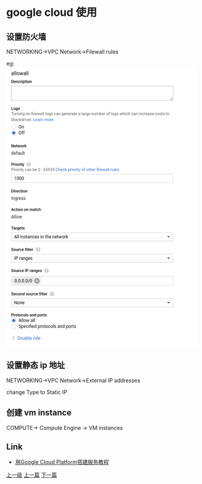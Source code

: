 # google cloud 使用

## 设置防火墙
NETWORKING->VPC Network->Filewall rules

eg:
![](../images/googleCloud_201903132101_1.png)

## 设置静态 ip 地址
NETWORKING->VPC Network->External IP addresses

change Type to Static IP

## 创建 vm instance
COMPUTE-> Compute Engine -> VM instances


## Link
* [用Google Cloud Platform搭建服务教程](http://godjose.com/2017/06/14/new-article/)


[上一级](README.md)
[上一篇](find_a_job.md)
[下一篇](google_search_tips.md)
